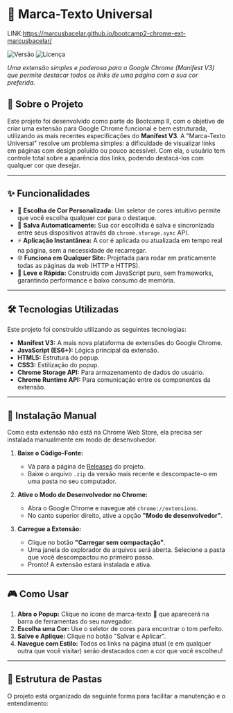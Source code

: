 # 🎨 Marca-Texto Universal

LINK:https://marcusbacelar.github.io/bootcamp2-chrome-ext-marcusbacelar/

![Versão](https://img.shields.io/badge/version-1.0.0-blue)
![Licença](https://img.shields.io/badge/license-MIT-green)

*Uma extensão simples e poderosa para o Google Chrome (Manifest V3) que permite destacar todos os links de uma página com a sua cor preferida.*


## 📖 Sobre o Projeto

Este projeto foi desenvolvido como parte do Bootcamp II, com o objetivo de criar uma extensão para Google Chrome funcional e bem estruturada, utilizando as mais recentes especificações do **Manifest V3**. A "Marca-Texto Universal" resolve um problema simples: a dificuldade de visualizar links em páginas com design poluído ou pouco acessível. Com ela, o usuário tem controle total sobre a aparência dos links, podendo destacá-los com qualquer cor que desejar.

---

## ✨ Funcionalidades

-   🎨 **Escolha de Cor Personalizada:** Um seletor de cores intuitivo permite que você escolha qualquer cor para o destaque.
-   💾 **Salva Automaticamente:** Sua cor escolhida é salva e sincronizada entre seus dispositivos através da `chrome.storage.sync` API.
-   ⚡ **Aplicação Instantânea:** A cor é aplicada ou atualizada em tempo real na página, sem a necessidade de recarregar.
-   🌐 **Funciona em Qualquer Site:** Projetada para rodar em praticamente todas as páginas da web (HTTP e HTTPS).
-   🎈 **Leve e Rápida:** Construída com JavaScript puro, sem frameworks, garantindo performance e baixo consumo de memória.

---

## 🛠️ Tecnologias Utilizadas

Este projeto foi construído utilizando as seguintes tecnologias:

-   **Manifest V3:** A mais nova plataforma de extensões do Google Chrome.
-   **JavaScript (ES6+):** Lógica principal da extensão.
-   **HTML5:** Estrutura do popup.
-   **CSS3:** Estilização do popup.
-   **Chrome Storage API:** Para armazenamento de dados do usuário.
-   **Chrome Runtime API:** Para comunicação entre os componentes da extensão.

---

## 🚀 Instalação Manual

Como esta extensão não está na Chrome Web Store, ela precisa ser instalada manualmente em modo de desenvolvedor.

1.  **Baixe o Código-Fonte:**
    -   Vá para a página de [Releases](https://github.com/[SEU_USUARIO]/[SEU_REPOSITORIO]/releases) do projeto.
    -   Baixe o arquivo `.zip` da versão mais recente e descompacte-o em uma pasta no seu computador.

2.  **Ative o Modo de Desenvolvedor no Chrome:**
    -   Abra o Google Chrome e navegue até `chrome://extensions`.
    -   No canto superior direito, ative a opção **"Modo de desenvolvedor"**.

3.  **Carregue a Extensão:**
    -   Clique no botão **"Carregar sem compactação"**.
    -   Uma janela do explorador de arquivos será aberta. Selecione a pasta que você descompactou no primeiro passo.
    -   Pronto! A extensão estará instalada e ativa.

---

## 🎮 Como Usar

1.  **Abra o Popup:** Clique no ícone de marca-texto 🎨 que aparecerá na barra de ferramentas do seu navegador.
2.  **Escolha uma Cor:** Use o seletor de cores para encontrar o tom perfeito.
3.  **Salve e Aplique:** Clique no botão "Salvar e Aplicar".
4.  **Navegue com Estilo:** Todos os links na página atual (e em qualquer outra que você visitar) serão destacados com a cor que você escolheu!

---

## 📂 Estrutura de Pastas

O projeto está organizado da seguinte forma para facilitar a manutenção e o entendimento:
